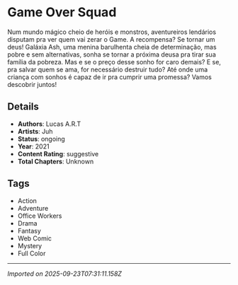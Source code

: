 # Game Over Squad

Num mundo mágico cheio de heróis e monstros, aventureiros lendários disputam pra ver quem vai zerar o Game. A recompensa? Se tornar um deus! Galáxia Ash, uma menina barulhenta cheia de determinação, mas pobre e sem alternativas, sonha se tornar a próxima deusa pra tirar sua família da pobreza. Mas e se o preço desse sonho for caro demais? E se, pra salvar quem se ama, for necessário destruir tudo? Até onde uma criança com sonhos é capaz de ir pra cumprir uma promessa? Vamos descobrir juntos!

## Details
- **Authors**: Lucas A.R.T
- **Artists**: Juh
- **Status**: ongoing
- **Year**: 2021
- **Content Rating**: suggestive
- **Total Chapters**: Unknown

## Tags
- Action
- Adventure
- Office Workers
- Drama
- Fantasy
- Web Comic
- Mystery
- Full Color

---
*Imported on 2025-09-23T07:31:11.158Z*
